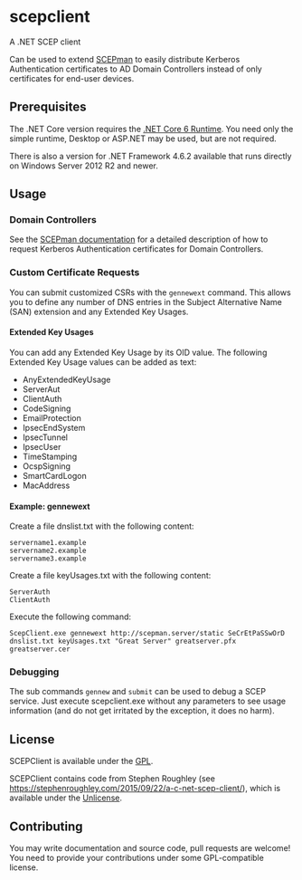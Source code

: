 # scepclient

A .NET SCEP client

Can be used to extend [SCEPman](https://www.scepman.com/) to easily distribute Kerberos Authentication certificates to AD Domain Controllers instead of only certificates for end-user devices.

## Prerequisites

The .NET Core version requires the [.NET Core 6 Runtime](https://dotnet.microsoft.com/download/dotnet-core/6.0). You need only the simple runtime, Desktop or ASP.NET may be used, but are not required.

There is also a version for .NET Framework 4.6.2 available that runs directly on Windows Server 2012 R2 and newer.

## Usage

### Domain Controllers

See the [SCEPman documentation](https://glueckkanja.gitbook.io/scepman/scepman-configuration/optional/domain-controller-certificates) for a detailed description of how to request Kerberos Authentication certificates for Domain Controllers.

### Custom Certificate Requests

You can submit customized CSRs with the `gennewext` command. This allows you to define any number of DNS entries in the Subject Alternative Name (SAN) extension and any Extended Key Usages. 

#### Extended Key Usages

You can add any Extended Key Usage by its OID value. The following Extended Key Usage values can be added as text:

- AnyExtendedKeyUsage
- ServerAut 
- ClientAuth
- CodeSigning
- EmailProtection
- IpsecEndSystem
- IpsecTunnel
- IpsecUser
- TimeStamping
- OcspSigning
- SmartCardLogon
- MacAddress

#### Example: gennewext

Create a file dnslist.txt with the following content:

```
servername1.example
servername2.example
servername3.example
```

Create a file keyUsages.txt with the following content:

```
ServerAuth
ClientAuth
```

Execute the following command:

```
ScepClient.exe gennewext http://scepman.server/static SeCrEtPaSSwOrD dnslist.txt keyUsages.txt "Great Server" greatserver.pfx greatserver.cer
```

### Debugging

The sub commands `gennew` and `submit` can be used to debug a SCEP service. Just execute scepclient.exe without any parameters to see usage information (and do not get irritated by the exception, it does no harm).

## License

SCEPClient is available under the [GPL](LICENSE).

SCEPClient contains code from Stephen Roughley (see https://stephenroughley.com/2015/09/22/a-c-net-scep-client/), which is available under the [Unlicense](https://unlicense.org/).

## Contributing

You may write documentation and source code, pull requests are welcome! You need to provide your contributions under some GPL-compatible license.